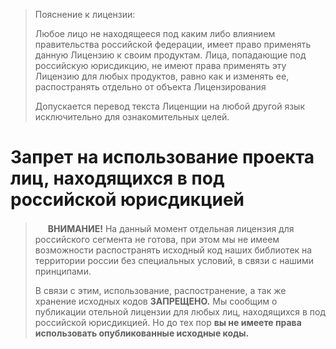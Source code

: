 > Пояснение к лицензии:
>
> Любое лицо не находящееся под каким либо влиянием правительства российской
> федерации, имеет право применять данную Лицензию к своим продуктам. Лица,
> попадающие под российскую юрисдикцию, не имеют права применять эту Лицензию
> для любых продуктов, равно как и изменять ее, распостранять отдельно от
> объекта Лицензирования
>
> Допускается перевод текста Лиценщии на любой другой язык исключительно для
> ознакомительных целей.

# Запрет на использование проекта лиц, находящихся в под российской юрисдикцией

> <img src="https://site-assets.fontawesome.com/releases/v6.2.0/svgs/solid/circle-info.svg" width="16px"/> **ВНИМАНИЕ!** На данный момент отдельная лицензия для российского сегмента не готова, при этом мы не имеем возможности распостранять исходный код наших библиотек на территории россии без специальных условий, в связи с нашими принципами.
>
> В связи с этим, использование, распостранение, а так же хранение исходных кодов **ЗАПРЕЩЕНО.** Мы  сообщим о публикации отельной лицензии для любых лиц, находящихся в под российской юрисдикцией. Но до тех пор **вы не имеете права использовать опубликованные исходные коды.**
